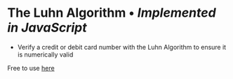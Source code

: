 # The Luhn Algorithm • *Implemented in JavaScript*

- Verify a credit or debit card number with the Luhn Algorithm to ensure it is numerically valid

Free to use [here](https://luhncardchecker.netlify.app)
